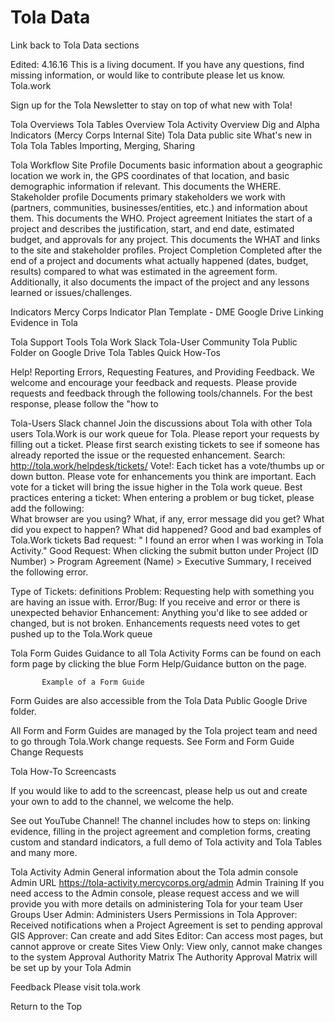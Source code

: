 
# Tola Data


Link back to Tola Data sections

Edited: 4.16.16 This is a living document. If you have any questions, find missing information, or would like to contribute please let us know. Tola.work

Sign up for the Tola Newsletter to stay on top of what new with Tola!

Tola Overviews
Tola Tables Overview
Tola Activity Overview
Dig and Alpha Indicators (Mercy Corps Internal Site)
Tola Data public site
What's new in Tola
Tola Tables  Importing, Merging, Sharing



Tola Workflow
Site Profile
Documents basic information about a geographic location we work in, the GPS coordinates of that location, and basic demographic information if relevant. This documents the WHERE. 
Stakeholder profile
Documents primary stakeholders we work with (partners, communities, businesses/entities, etc.) and information about them. This documents the WHO.
Project agreement
Initiates the start of a project and describes the justification, start, and end date, estimated budget, and approvals for any project.  This documents the WHAT and links to the site and stakeholder profiles. 
Project Completion
Completed after the end of a project and documents what actually happened (dates, budget, results) compared to what was estimated in the agreement form. Additionally, it also documents the impact of the project and any lessons learned or issues/challenges. 

Indicators 
Mercy Corps Indicator Plan Template - DME Google Drive
Linking Evidence in Tola 

Tola Support Tools
Tola Work
Slack Tola-User Community
Tola Public Folder on Google Drive
Tola Tables Quick How-Tos

Help! 
Reporting Errors, Requesting Features, and Providing Feedback. 
We welcome and encourage your feedback and requests. Please provide requests and feedback through the following tools/channels. For the best response, please follow the "how to

Tola-Users Slack channel Join the discussions about Tola with other Tola users
Tola.Work is our work queue for Tola. Please report your requests by filling out a ticket. Please first search existing tickets to see if someone has already reported the issue or the requested enhancement. 
Search: http://tola.work/helpdesk/tickets/
Vote!: Each ticket has a vote/thumbs up or down button. Please vote for enhancements you think are important. Each vote for a ticket will bring the issue higher in the Tola work queue.
Best practices entering a ticket: When entering a problem or bug ticket, please add the following:  
What browser are you using?
What, if any, error message did you get?
What did you expect to happen?
What did happened? 
Good and bad examples of Tola.Work tickets
Bad request: 
" I found an error when I was working in Tola Activity."
Good Request: 
When clicking the submit button under Project (ID Number) > Program Agreement (Name)  > Executive Summary, I received the following error.  <paste in the error> 

Type of Tickets: definitions
Problem: Requesting help with something you are having an issue with.
Error/Bug: If you receive and error or there is unexpected behavior
Enhancement: Anything you'd like to see added or changed, but is not broken. Enhancements requests need votes to get pushed up to the Tola.Work queue

Tola Form Guides
Guidance to all Tola Activity Forms can be found on each form page by clicking the blue Form Help/Guidance button on the page.


           Example of a Form Guide
Form Guides are also accessible from the Tola Data Public Google Drive folder.

All Form and Form Guides are managed by the Tola project team and need to go through Tola.Work change requests. See Form and Form Guide Change Requests

Tola How-To Screencasts 

If you would like to add to the screencast, please help us out and create your own to add to the channel, we welcome the help.

 See out YouTube Channel!
The channel includes how to steps on: linking evidence, filling in the project agreement and completion forms, creating custom and standard indicators, a full demo of Tola activity and Tola Tables and many more. 

Tola Activity Admin
General information about the Tola admin console
Admin URL 
https://tola-activity.mercycorps.org/admin
Admin Training 
If you need access to the Admin console, please request access and we will provide you with more details on administering Tola for your team
User Groups
User Admin: Administers Users Permissions in Tola
Approver: Received notifications when a Project Agreement is set to pending approval
GIS Approver: Can create and add Sites
Editor: Can access most pages, but cannot approve or create Sites
View Only: View only, cannot make changes to the system 
Approval Authority Matrix
The Authority Approval Matrix will be set up by your Tola Admin







Feedback
Please visit tola.work

Return to the Top












